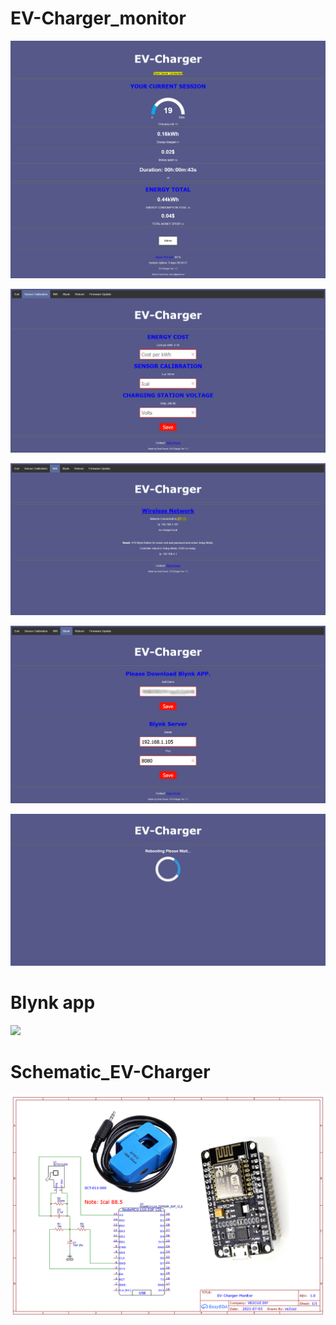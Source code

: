 # EV-Charger_monitor


![](images/home.png)

![](images/cal.png)

![](images/wifi.png)

![](images/blynk.png)

![](images/reboot.png)

# Blynk app
![](images/Screenshot.png)

# Schematic_EV-Charger

![](images/Schematic_EV-Charger.png)
